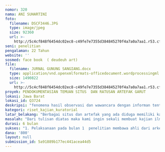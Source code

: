 ```yaml
---
nomor: 320
nama: ANI SUHARTINI
foto:
  filename: DSCF3446.JPG
  type: image/jpeg
  size: 92360
  url: >-
    http://5c4cf848f6454dc02ec8-c49fe7e7355d384845270f4a7a0a7aa1.r53.cf2.rackcdn.com/2c4f940f-0fbc-41eb-a20c-dfe8492e5765/DSCF3446.JPG
seni: penelitian
pengalaman: 22 Tahun
website: ''
sosmed: face book  ( deudeuh art)
file:
  filename: JURNAL GUNUNG SANGIANG.docx
  type: application/vnd.openxmlformats-officedocument.wordprocessingml.document
  size: 1490822
  url: >-
    http://5c4cf848f6454dc02ec8-c49fe7e7355d384845270f4a7a0a7aa1.r53.cf2.rackcdn.com/aa882299-5951-4c22-9be0-cacbe5c50043/JURNAL%20GUNUNG%20SANGIANG.docx
proyek: PENDOKUMENTASIAN TEMUAN SITUS  DAN RATUSAN ARTEFAK GARUT
lokasi: Jawa Barat
lokasi_id: Q3724
deskripsi: "fenomena hasil observasi dan wawancara dengan informan tentang Limbangan ( Garut)  diantaranya:\r\n\r\n1.\tNama-nama tempat dan Gunung memiliki kaitan dengan masa lalu, seperti  Gunung Sangiang,Gunung  Batara Guru dan Gunung Baru Batu.\r\n2.\tMasyarakat  menceritakan mengenai ratusan Makam yang dianggap sakral atau suci. Selain sebagai tempat pertapaan dan mistis.\r\n3.\tBanyaknya bentuk bebatuan yang memiliki makna dimasyarakat. Berbagai batu yang  menyerupai tempat ritual pada masa pra sejarah. Pada bulan Oktober 2013 penulis menemukan sejumlah situs batu yang diperkirakan artefak sejarah budaya menyerupai  bangunan, meja sesaji, punden berundak, dan menhir, berbagai lesung, batu peti, juga semacam batu gores yang memiliki  lambang - lambang. \r\n4.\tPenemuan Ratusan batu amulet, artefak dan batu unik oleh  Penulis dan  masyarakat.Dari tahun 1996 Penulis sudah menemukan  batu sisa-sisa bangunan. Berbagai bentukan batu yang diperkirakan bagian dari senjata,  alat-alat pertanian dan benda-benda  ritual. Adapun lokasinya tersebar luas di tengah sawah, kebun, dan di dalam hutan.\r\n\r\n\r\n\r\n"
kategori: riset_kajian_kuratorial
latar_belakang: "Berbagai situs dan artefak yang ada diduga memiliki kaitan dengan gambaran kehidupan manusia di zaman Prasejarah. Artefak-artefak yang ditemukan menguatkan dugaan adanya kehidupan mansia ketika zaman  masa berburu yang bertempat tinggal saat itu  di gua-gua.\r\nWalaupun sebagian dari tinggalan tersebut terkesan alamiah, tetapi tinggalan-tinggalan tersebut memiliki nilai penting (sakral) bagi masyarakat setempat. Tinggalan demikian, berdasarkan Undang-Undang no 11 tahun 2010 tentang cagar budaya sebagaimana tercantum dalam pasal 36, yang menyebutkan:\r\n“Benda, bangunan, struktur, lokasi, atau satuan ruang geografis yang memiliki arti khusus bagi masyarakat atau bangsa Indonesia sebagaimana dalam Pasal 11 dapat ditetapkan sebagai Cagar Budaya dengan Keputusan Menteri atau keputusan Gubernur setelah memperoleh rekomendasi Tim Ahli Cagar Budaya sesuai dengan tingkatannya”\r\n"
masalah: "Dari tulisan diatas maka kami ingin sekali membuat kajian ilmiah yang bisa dipertanggungjawabkan. Dan dari Hasil temuan ratusan artefak, naskah kuno dan logam yang terkumpul ingin dibuatkan sebuah Rumah Museum yang tersusun rapi, dari mulai foto perjalanan, foto temuan dan ratusan benda asli sebagai koleksi rumah museum.\r\n"
durasi: 6 bulan
sukses: "1. Pelaksanaan pada bulan 1  penelitian membawa ahli dari arkeoloh, sejarahwan, filologi dan permuseuman.\r\n2.Pelaksanaan pada bulan 2 dan 3  Membuat sebuah tulisan karya ilmiah menjadi 1 buku yang bisa disebar di berbagai akademisi atau dunia pendidikan.\r\n3.Pelaksanaan bulan 4,5 Perijinan dan Penataan RUMAH MUSEUM \r\n4.Pelaksanaan bulan 6 Melaksanakan pameran ratusan artefak batu, manuskrif dan logam \r\n"
dana: '800'
layout: null
submission_id: 5a91889b177ec441acea44d5
---
```

